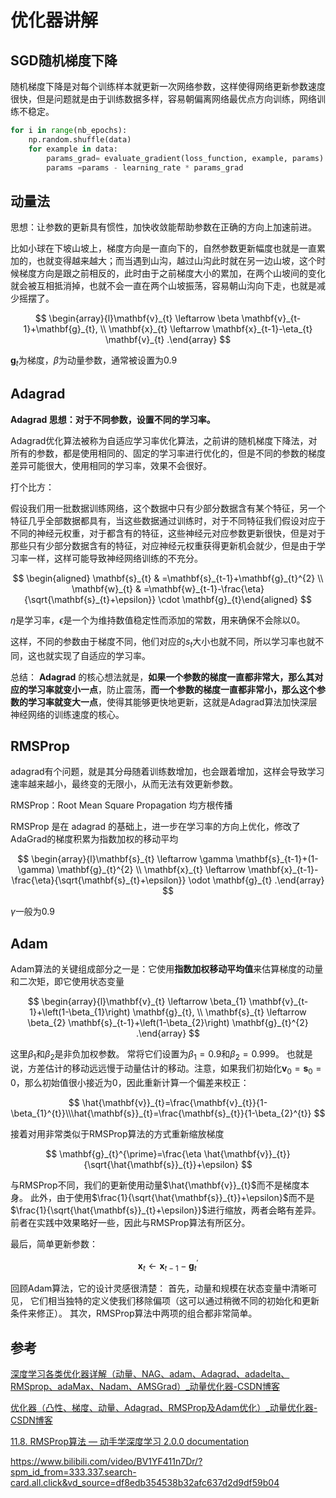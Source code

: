 # 优化器讲解

## SGD随机梯度下降

随机梯度下降是对每个训练样本就更新一次网络参数，这样使得网络更新参数速度很快，但是问题就是由于训练数据多样，容易朝偏离网络最优点方向训练，网络训练不稳定。

```Python
for i in range(nb_epochs):
    np.random.shuffle(data)
    for example in data:
        params_grad= evaluate_gradient(loss_function, example, params)
        params =params - learning_rate * params_grad

```



## 动量法

思想：让参数的更新具有惯性，加快收敛能帮助参数在正确的方向上加速前进。

比如小球在下坡山坡上，梯度方向是一直向下的，自然参数更新幅度也就是一直累加的，也就变得越来越大；而当遇到山沟，越过山沟此时就在另一边山坡，这个时候梯度方向是跟之前相反的，此时由于之前梯度大小的累加，在两个山坡间的变化就会被互相抵消掉，也就不会一直在两个山坡振荡，容易朝山沟向下走，也就是减少摇摆了。

$$
\begin{array}{l}\mathbf{v}_{t} \leftarrow \beta \mathbf{v}_{t-1}+\mathbf{g}_{t}, \\ \mathbf{x}_{t} \leftarrow \mathbf{x}_{t-1}-\eta_{t} \mathbf{v}_{t} .\end{array}
$$

$\mathbf{g}_{t}$为梯度，$\beta$为动量参数，通常被设置为0.9



## Adagrad

**Adagrad 思想：对于不同参数，设置不同的学习率。**

Adagrad优化算法被称为自适应学习率优化算法，之前讲的随机梯度下降法，对所有的参数，都是使用相同的、固定的学习率进行优化的，但是不同的参数的梯度差异可能很大，使用相同的学习率，效果不会很好。

打个比方：

假设我们用一批数据训练网络，这个数据中只有少部分数据含有某个特征，另一个特征几乎全部数据都具有，当这些数据通过训练时，对于不同特征我们假设对应于不同的神经元权重，对于都含有的特征，这些神经元对应参数更新很快，但是对于那些只有少部分数据含有的特征，对应神经元权重获得更新机会就少，但是由于学习率一样，这样可能导致神经网络训练的不充分。

$$
\begin{aligned} \mathbf{s}_{t} & =\mathbf{s}_{t-1}+\mathbf{g}_{t}^{2} \\ \mathbf{w}_{t} & =\mathbf{w}_{t-1}-\frac{\eta}{\sqrt{\mathbf{s}_{t}+\epsilon}} \cdot \mathbf{g}_{t}\end{aligned}
$$

$\eta$是学习率，$\epsilon$是一个为维持数值稳定性而添加的常数，用来确保不会除以0。

这样，不同的参数由于梯度不同，他们对应的$s_{t}$大小也就不同，所以学习率也就不同，这也就实现了自适应的学习率。

总结： **Adagrad** 的核心想法就是，**如果一个参数的梯度一直都非常大，那么其对应的学习率就变小一点**，防止震荡，**而一个参数的梯度一直都非常小，那么这个参数的学习率就变大一点**，使得其能够更快地更新，这就是Adagrad算法加快深层神经网络的训练速度的核心。



## RMSProp

adagrad有个问题，就是其分母随着训练数增加，也会跟着增加，这样会导致学习速率越来越小，最终变的无限小，从而无法有效更新参数。

RMSProp：Root Mean Square Propagation 均方根传播

RMSProp 是在 adagrad 的基础上，进一步在学习率的方向上优化，修改了AdaGrad的梯度积累为指数加权的移动平均

$$
\begin{array}{l}\mathbf{s}_{t} \leftarrow \gamma \mathbf{s}_{t-1}+(1-\gamma) \mathbf{g}_{t}^{2} \\ \mathbf{x}_{t} \leftarrow \mathbf{x}_{t-1}-\frac{\eta}{\sqrt{\mathbf{s}_{t}+\epsilon}} \odot \mathbf{g}_{t} .\end{array}
$$

$\gamma$一般为0.9



## Adam

Adam算法的关键组成部分之一是：它使用**指数加权移动平均值**来估算梯度的动量和二次矩，即它使用状态变量

$$
\begin{array}{l}\mathbf{v}_{t} \leftarrow \beta_{1} \mathbf{v}_{t-1}+\left(1-\beta_{1}\right) \mathbf{g}_{t}, \\ \mathbf{s}_{t} \leftarrow \beta_{2} \mathbf{s}_{t-1}+\left(1-\beta_{2}\right) \mathbf{g}_{t}^{2} .\end{array}
$$

这里$\beta_{1}$和$\beta_{2}$是非负加权参数。 常将它们设置为$\beta_{1}=0.9$和$\beta_{2}=0.999$。 也就是说，方差估计的移动远远慢于动量估计的移动。注意，如果我们初始化$\mathbf{v}_{0}=\mathbf{s}_{0}=0$，那么初始值很小接近为0，因此重新计算一个偏差来校正：

$$
\hat{\mathbf{v}}_{t}=\frac{\mathbf{v}_{t}}{1-\beta_{1}^{t}}\\\hat{\mathbf{s}}_{t}=\frac{\mathbf{s}_{t}}{1-\beta_{2}^{t}}
$$

接着对用非常类似于RMSProp算法的方式重新缩放梯度

$$
\mathbf{g}_{t}^{\prime}=\frac{\eta \hat{\mathbf{v}}_{t}}{\sqrt{\hat{\mathbf{s}}_{t}}+\epsilon}
$$

与RMSProp不同，我们的更新使用动量$\hat{\mathbf{v}}_{t}$而不是梯度本身。 此外，由于使用$\frac{1}{\sqrt{\hat{\mathbf{s}}_{t}}+\epsilon}$而不是$\frac{1}{\sqrt{\hat{\mathbf{s}}_{t}+\epsilon}}$进行缩放，两者会略有差异。 前者在实践中效果略好一些，因此与RMSProp算法有所区分。

最后，简单更新参数：

$$
\mathbf{x}_{t} \leftarrow \mathbf{x}_{t-1}-\mathbf{g}_{t}^{\prime}
$$

回顾Adam算法，它的设计灵感很清楚： 首先，动量和规模在状态变量中清晰可见， 它们相当独特的定义使我们移除偏项（这可以通过稍微不同的初始化和更新条件来修正）。 其次，RMSProp算法中两项的组合都非常简单。


## 参考
[深度学习各类优化器详解（动量、NAG、adam、Adagrad、adadelta、RMSprop、adaMax、Nadam、AMSGrad）_动量优化器-CSDN博客](https://blog.csdn.net/qq_42109740/article/details/105401197)

[优化器（凸性、梯度、动量、Adagrad、RMSProp及Adam优化）_动量优化器-CSDN博客](https://blog.csdn.net/zhu_xian_gang/article/details/134069387?spm=1001.2101.3001.6650.1&utm_medium=distribute.pc_relevant.none-task-blog-2~default~BlogCommendFromBaidu~Ctr-1-134069387-blog-105401197.235^v43^pc_blog_bottom_relevance_base5&depth_1-utm_source=distribute.pc_relevant.none-task-blog-2~default~BlogCommendFromBaidu~Ctr-1-134069387-blog-105401197.235^v43^pc_blog_bottom_relevance_base5&utm_relevant_index=1)

[11.8. RMSProp算法 — 动手学深度学习 2.0.0 documentation](https://zh.d2l.ai/chapter_optimization/rmsprop.html)

https://www.bilibili.com/video/BV1YF411n7Dr/?spm_id_from=333.337.search-card.all.click&vd_source=df8edb354538b32afc637d2d9df59b04